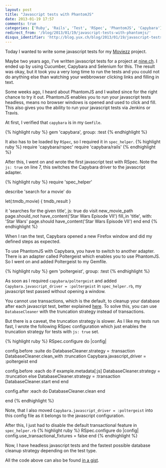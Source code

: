 ```yaml
---
layout: post
title: "Javascript tests with PhantomJS"
date: 2013-01-19 17:57
comments: true
categories: ['Ruby', 'Rails', 'Test', 'RSpec', 'PhantomJS', 'Capybara']
redirect_from: '/blog/2013/01/19/javascript-tests-with-phantomjs/'
disqus_identifier: 'http://blog.yux.ch/blog/2013/01/19/javascript-tests-with-phantomjs/'
---
```


Today I wanted to write some javascript tests for my [Moviezz](https://github.com/luxflux/Moviez) project.

Maybe two years ago, I've written javascript tests for a project at [nine.ch](http://nine.ch).
I ended up by using Cucumber, Capybara and Selenium for this. The result was okay, but it took you a very long time to run the tests
and you could not do anything else than watching your webbrowser clicking links and filling in text.

Some weeks ago, I heard about PhantomJS and I waited since for the right chance to try it out.
PhantomJS enables you to run your javascript tests headless, means no browser windows is opened and used to click and fill.
This also gives you the ability to run your javascript tests via Jenkins or Travis.

<!-- more -->

At first, I verified that ```capybara``` is in my ```Gemfile```.

{% highlight ruby %}
gem 'capybara', group: :test
{% endhighlight %}

It also has to be loaded by ```RSpec```, so I required it in ```spec_helper```.
{% highlight ruby %}
require 'capybara/rspec'
require 'capybara/rails'
{% endhighlight %}

After this, I went on and wrote the first javascript test with RSpec.
Note the ```js: true``` on line 7, this switches the Capybara driver to the javascript adapter.

{% highlight ruby %}
require 'spec_helper'

describe 'search for a movie' do

  let(:tmdb_movie) { tmdb_result }

  it 'searches for the given title', js: true do
    visit new_movie_path
    page.should_not have_content('Star Wars Episode VII')
    fill_in 'title', with: 'Star Wars'
    page.should have_content('Star Wars Episode VII')
  end
end
{% endhighlight %}

When I ran the test, Capybara opened a new Firefox window and did my defined steps as expected.

To use PhantomJS with Capybara, you have to switch to another adapter.
There is an adapter called Poltergeist which enables you to use PhantomJS.
So I went on and added Poltergeist to my Gemfile.

{% highlight ruby %}
gem 'poltergeist', group: :test
{% endhighlight %}

As soon as I required ```capybara/poltergeist``` and added ```Capybara.javascript_driver = :poltergeist``` in ```spec_helper.rb```, my javascript test passed without opening a window.

You cannot use transactions, which is the default, to cleanup your database after each javascript test, better explained [here](https://github.com/jnicklas/capybara#transactions-and-database-setup).
To solve this, you can use ```DatabaseCleaner``` with the truncation strategy instead of transactions.

But there is a caveat, the truncation strategy is slower.
As I like my tests run fast, I wrote the following RSpec configuration which just enables the truncation strategy
for tests with ```js: true``` set.

{% highlight ruby %}
RSpec.configure do |config|

  config.before :suite do
    DatabaseCleaner.strategy = :transaction
    DatabaseCleaner.clean_with :truncation
    Capybara.javascript_driver = :poltergeist
  end

  config.before :each do
    if example.metadata[:js]
      DatabaseCleaner.strategy = :truncation
    else
      DatabaseCleaner.strategy = :transaction
      DatabaseCleaner.start
    end
  end

  config.after :each do
    DatabaseCleaner.clean
  end

end
{% endhighlight %}

Note, that I also moved ```Capybara.javascript_driver = :poltergeist``` into this config file as it belongs to the javascript configuration.

After this, I just had to disable the default transactional feature in ```spec_helper.rb```
{% highlight ruby %}
RSpec.configure do |config|
  config.use_transactional_fixtures = false
end
{% endhighlight %}

Now, I have headless javascript tests and the fastest possible database cleanup strategy depending on the test type.

All the code above can also be found [in a gist](https://gist.github.com/4573914).
